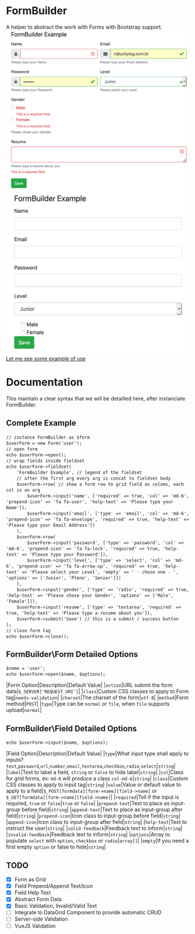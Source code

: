 # FormBuilder
A helper to abstract the work with Forms with Bootstrap support.
![Easy Generate Beautyfull Forms like this](https://raw.githubusercontent.com/NewtonMan/FormBuilder/master/examples/screenshot2.png)
![Need hurry? generate simple Forms like this](https://raw.githubusercontent.com/NewtonMan/FormBuilder/master/examples/screenshot1.png)
[Let me see some example of use](examples/form.php)

# Documentation
This maintain a clear syntax that we will be detailled here, after instanciate FormBuilder.

## Complete Example
```
// instance FormBuilder as $form
$userForm = new Form('user');
// open form
echo $userForm->open();
// wrap fields inside fieldset
echo $userForm->fieldset(
    'FormBuilder Example', // legend of the fieldset
    // after the first arg every arg is concat to fieldset body
    $userForm->row( // show a form row to grid field as colums, each col is an arg
        $userForm->input('name', ['required' => true, 'col' => 'md-6', 'prepend-icon' => 'fa fa-user', 'help-text' => 'Please type your Name']),
        $userForm->input('email', ['type' => 'email', 'col' => 'md-6', 'prepend-icon' => 'fa fa-envelope', 'required' => true, 'help-text' => 'Please type your Email Address'])
    ),
    $userForm->row(
        $userForm->input('password', ['type' => 'password', 'col' => 'md-6', 'prepend-icon' => 'fa fa-lock', 'required' => true, 'help-text' => 'Please type your Password']),
        $userForm->input('level', ['type' => 'select', 'col' => 'md-6', 'prepend-icon' => 'fa fa-arrow-up', 'required' => true, 'help-text' => 'Please select your Level', 'empty' => ' - chose one - ', 'options' => ['Junior', 'Pleno', 'Senior']])
    ),
    $userForm->input('gender', ['type' => 'radio', 'required' => true, 'help-text' => 'Please chose your Gender', 'options' => ['Male', 'Female']]),
    $userForm->input('resume', ['type' => 'textarea', 'required' => true, 'help-text' => 'Please type a resume about you']),
    $userForm->submit('Save') // this is a submit / success button
);
// close form tag
echo $userForm->close();
```
## FormBuilder\Form Detailed Options
```
$name = 'user';
echo $userForm->open($name, $options);
```
|Form Option|Description|Default Value|
|`action`|URL submit the form data|`$_SERVER['REQUEST_URI']`|
|`class`|Custom CSS classes to apply to Form tag|`needs-validation`|
|`charset`|The charset of the form|`utf-8`|
|`method`|Form method|`POST`|
|`type`|Type can be `normal` or `file`, when `file` supports upload|`normal`|

## FormBuilder\Field Detailed Options
```
echo $userForm->input($name, $options);
```
|Field Option|Description|Default Value|
|`type`|What input type shall apply to inputs? `text`,`password`,`url`,`number`,`email`,`textarea`,`checkbox`,`radio`,`select`|`string`|
|`label`|Text to label a field, `string` or `false` to hide label|`string`|
|`col`|Class for grid forms, ex: `md-6` will produce a class `col-md-6`|`string`|
|`class`|Custom CSS classes to apply to input tag|`string`|
|`value`|Value or default value to apply to a field|`$_POST[formdata][form->name][field->name]` or `$_GET[formdata][form->name][field->name]`|
|`required`|Tell if the input is required, `true` or `false`|`true` or `false`|
|`prepend-text`|Text to place as input-group before field|`string`|
|`append-text`|Text to place as input-group after field|`string`|
|`prepend-icon`|Icon class to input-group before field|`string`|
|`append-icon`|Icon class to input-group after field|`string`|
|`help-text`|Text to instruct the user|`string`|
|`valid-feedback`|Feedback text to inform|`string`|
|`invalid-feedback`|Feedback text to inform|`string`|
|`options`|Array to populate `select` with `option`, `checkbox` or `radio`|`array[]`|
|`empty`|If you need a first empty `option` or false to hide|`string`|

## TODO
 - [x] Form as Grid
 - [x] Field Prepend/Append Text/Icon
 - [x] Field Help Text
 - [x] Abstract Form Data
 - [x] Basic Validation, Invalid/Valid Text
 - [ ] Integrate to DataGrid Component to provide automatic CRUD
 - [ ] Server-side Validation
 - [ ] VueJS Validation